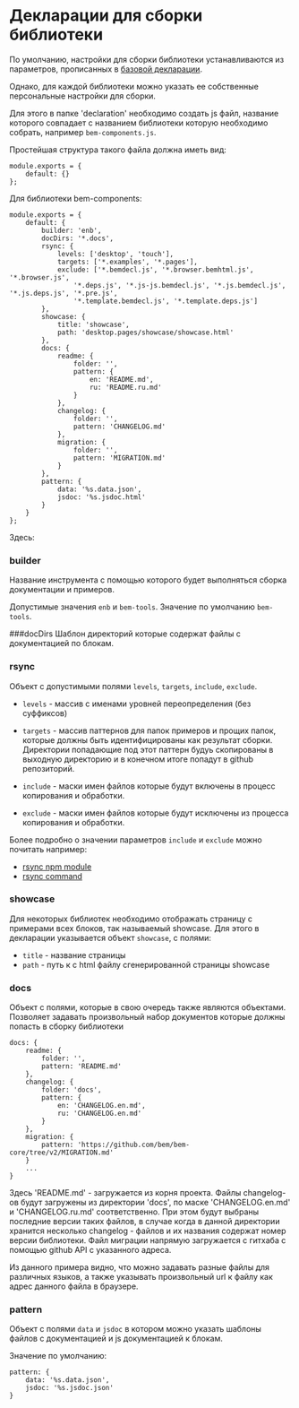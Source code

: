 # Декларации для сборки библиотеки

По умолчанию, настройки для сборки библиотеки устанавливаются из параметров,
прописанных в [базовой декларации](../declarations/base.js).
 
Однако, для каждой библиотеки можно указать ее собственные персональные настройки для сборки.

Для этого в папке 'declaration' необходимо создать js файл, 
название которого совпадает с названием библиотеки которую необходимо собрать, например `bem-components.js`.

Простейшая структура такого файла должна иметь вид:

```
module.exports = {
    default: {}
};
```

Для библиотеки bem-components:
 
```
module.exports = {
    default: {
        builder: 'enb',
        docDirs: '*.docs',
        rsync: {
            levels: ['desktop', 'touch'],
            targets: ['*.examples', '*.pages'],
            exclude: ['*.bemdecl.js', '*.browser.bemhtml.js', '*.browser.js',
                '*.deps.js', '*.js-js.bemdecl.js', '*.js.bemdecl.js', '*.js.deps.js', '*.pre.js',
                '*.template.bemdecl.js', '*.template.deps.js']
        },
        showcase: {
            title: 'showcase',
            path: 'desktop.pages/showcase/showcase.html'
        },
        docs: {
            readme: {
                folder: '',
                pattern: {
                    en: 'README.md',
                    ru: 'README.ru.md'
                }
            },
            changelog: {
                folder: '',
                pattern: 'CHANGELOG.md'
            },
            migration: {
                folder: '',
                pattern: 'MIGRATION.md'
            }
        },
        pattern: {
            data: '%s.data.json',
            jsdoc: '%s.jsdoc.html'
        }
    }
};
```

Здесь:

### builder 
Название инструмента с помощью которого будет выполняться сборка документации и примеров.

Допустимые значения `enb` и `bem-tools`. 
Значение по умолчанию `bem-tools`.

###docDirs
Шаблон директорий которые содержат файлы с документацией по блокам.

### rsync
Объект с допустимыми полями `levels`, `targets`, `include`, `exclude`.

* `levels` - массив с именами уровней переопределения (без суффиксов)

* `targets` - массив паттернов для папок примеров и прощих папок, которые должны быть
идентифицированы как результат сборки. Директории попадающие под этот паттерн
будуь скопированы в выходную директорию и в конечном итоге попадут в github репозиторий.

* `include` - маски имен файлов которые будут включены в процесс копирования и обработки.
* `exclude` - маски имен файлов которые будут исключены из процесса копирования и обработки.

Более подробно о значении параметров `include` и `exclude` можно почитать например:
* [rsync npm module](https://www.npmjs.org/package/rsync)
* [rsync command](https://developer.apple.com/library/Mac/DOCUMENTATION/Darwin/Reference/ManPages/man1/rsync.1.html)

### showcase

Для некоторых библиотек необходимо отображать страницу с примерами всех блоков,
так называемый showcase. Для этого в декларации указывается объект `showcase`,
с полями:

* `title` - название страницы
* `path` - путь к с html файлу сгенерированной страницы showcase

### docs

Объект с полями, которые в свою очередь также являются объектами.
Позволяет задавать произвольный набор документов которые должны попасть в сборку библиотеки

```
docs: {
    readme: {
        folder: '',
        pattern: 'README.md'
    },
    changelog: {
        folder: 'docs',
        pattern: {
            en: 'CHANGELOG.en.md',
            ru: 'CHANGELOG.en.md'
        }
    },
    migration: {
        pattern: 'https://github.com/bem/bem-core/tree/v2/MIGRATION.md'
    }
    ...
}    
```
Здесь 'README.md' - загружается из корня проекта. Файлы changelog-ов будут загружены из директории 'docs',
по маске 'CHANGELOG.en.md' и 'CHANGELOG.ru.md' соответственно. При этом будут выбраны последние версии таких файлов,
в случае когда в данной директории хранится несколько changelog - файлов и их названия содержат номер версии библиотеки.
Файл миграции напрямую загружается с гитхаба с помощью github API с указанного адреса.

Из данного примера видно, что можно задавать разные файлы для различных языков, а также указывать
произвольный url к файлу как адрес данного файла в браузере.

### pattern 
Объект с полями `data` и `jsdoc` в котором можно указать шаблоны файлов с документацией и js документацией к блокам. 

Значение по умолчанию:

```
pattern: {
    data: '%s.data.json',
    jsdoc: '%s.jsdoc.json'
}
```

